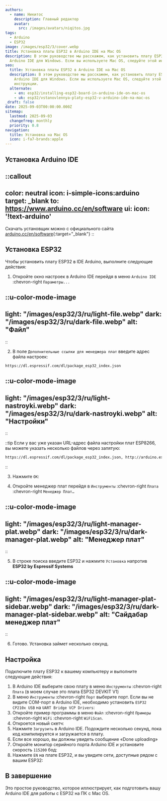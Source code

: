 ```yaml
---
authors:
  - name: Никитос
    description: Главный редактор
    avatar:
      src: /images/avatars/niqitos.jpg
tags:
  - Arduino
  - ESP32
image: /images/esp32/3/cover.webp
title: Установка платы ESP32 в Arduino IDE на Mac OS
description: В этом руководстве мы расскажем, как установить плату ESP32 в
  Arduino IDE для Windows. Если вы используете Mac OS, следуйте этой инструкции.
seo:
  title: Установка платы ESP32 в Arduino IDE на Mac OS
  description: В этом руководстве мы расскажем, как установить плату ESP32 в
    Arduino IDE для Windows. Если вы используете Mac OS, следуйте этой
    инструкции.
  alternate:
    - en: esp32/installing-esp32-board-in-arduino-ide-on-mac-os
    - uk: esp32/vstanovlennya-platy-esp32-v-arduino-ide-na-mac-os
_draft: false
date: 2025-09-03T00:00:00.000Z
sitemap:
  lastmod: 2025-09-03
  changefreq: monthly
  priority: 0.8
navigation:
  title: Установка на Mac OS
  icon: i-fa7-brands:apple
---
```


## Установка Arduino IDE

::callout
---
color: neutral
icon: i-simple-icons:arduino
target: _blank
to: https://www.arduino.cc/en/software
ui:
  icon: '!text-arduino'
---
Скачать установщик можно с официального сайта [arduino.cc/en/software](https://www.arduino.cc/en/software){:target="_blank"}
::

## Установка ESP32

Чтобы установить плату ESP32 в IDE Arduino, выполните следующие действия:

1. Откройте окно настроек в Arduino IDE перейдя в меню `Arduino IDE` :chevron-right `Параметры...`

::u-color-mode-image
---
light: "/images/esp32/3/ru/light-file.webp"
dark: "/images/esp32/3/ru/dark-file.webp"
alt: "Файл"
---
::

2. В поле `Дополнительные ссылки для менеджера плат` введите адрес файла настроек:

```text
https://dl.espressif.com/dl/package_esp32_index.json
```

::u-color-mode-image
---
light: "/images/esp32/3/ru/light-nastroyki.webp"
dark: "/images/esp32/3/ru/dark-nastroyki.webp"
alt: "Настройки"
---
::

::tip
Если у вас уже указан URL-адрес файла настройки плат ESP8266, вы можете указать несколько файлов через запятую:
```html
https://dl.espressif.com/dl/package_esp32_index.json, http://arduino.esp8266.com/stable/package_esp8266com_index.json
```
::

3. Нажмите `ОК`:

4. Откройте менеджер плат перейдя в `Инструменты` :chevron-right `Плата` :chevron-right `Менеджер Плат…`

::u-color-mode-image
---
light: "/images/esp32/3/ru/light-manager-plat.webp"
dark: "/images/esp32/3/ru/dark-manager-plat.webp"
alt: "Менеджер плат"
---
::

5. В строке поиска введите ESP32 и нажмите `Установка` напротив **ESP32 by Espressif Systems**

::u-color-mode-image
---
light: "/images/esp32/3/ru/light-manager-plat-sidebar.webp"
dark: "/images/esp32/3/ru/dark-manager-plat-sidebar.webp"
alt: "Сайдабар менеджер плат"
---
::

6. Готово. Установка займет несколько секунд.

## Настройка

Подключите плату ESP32 к вашему компьютеру и выполните следующие действия:

1. В Arduino IDE выберите свою плату в меню `Инструменты` :chevron-right `Плата` (в моем случае это плата ESP32 DEVKIT V1)
2. В меню `Инструменты` :chevron-right `Порт` выберите порт. Если вы не видите COM-порт в Arduino IDE, необходимо установить `ESP32 CP210x USB` на `UART Bridge VCP Drivers`:
3. Откройте пример программы в меню `Файл` :chevron-right `Примеры` :chevron-right `WiFi` :chevron-right `WiFiScan`.
4. Откроется новый скетч:
5. Нажмите `Загрузить` в Arduino IDE. Подождите несколько секунд, пока код компилируется и загружается в плату.
6. Если все хорошо, вы должны увидеть сообщение «Done uploading»
7. Откройте монитор серийного порта Arduino IDE и установите скорость `115200` бод:
8. Нажмите `EN` на плате ESP32, и вы увидите сети, доступные рядом с вашим ESP32:

## В завершение

Это простое руководство, которое иллюстрирует, как подготовить вашу Arduino IDE для работы с ESP32 на ПК с Mac OS.
